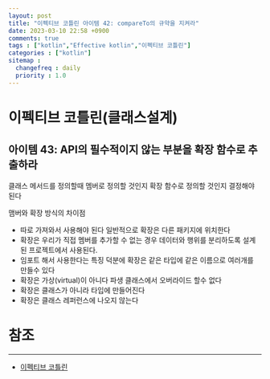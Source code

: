 ```yaml
---
layout: post
title: "이펙티브 코틀린 아이템 42: compareTo의 규약을 지켜라"
date: 2023-03-10 22:58 +0900
comments: true
tags : ["kotlin","Effective kotlin","이펙티브 코틀린"]
categories : ["kotlin"]
sitemap :
  changefreq : daily
  priority : 1.0
---
```


# 이펙티브 코틀린(클래스설계)
## 아이템 43: API의 필수적이지 않는 부분을 확장 함수로 추출하라

클래스 메서드를 정의할때 멤버로 정의할 것인지 확장 함수로 정의할 것인지 결정해야 된다

맴버와 확장 방식의 차이점
* 따로 가져와서 사용해야 된다 일반적으로 확장은 다른 패키지에 위치한다
* 확장은 우리가 직접 멤버를 추가할 수 없는 경우 데이터와 행위를 분리하도록 설계된 프로젝트에서 사용된다.
* 임포트 해서 사용한다는 특징 덕분에 확장은 같은 타입에 같은 이름으로 여러개를 만들수 있다
* 확장은 가상(virtual)이 아니다 파생 클래스에서 오버라이드 할수 없다
* 확장은 클래스가 아니라 타입에 만들어진다
* 확장은 클래스 레퍼런스에 나오지 않는다

# 참조

-----
* [이펙티브 코틀린](http://www.yes24.com/Product/Goods/106225986)

